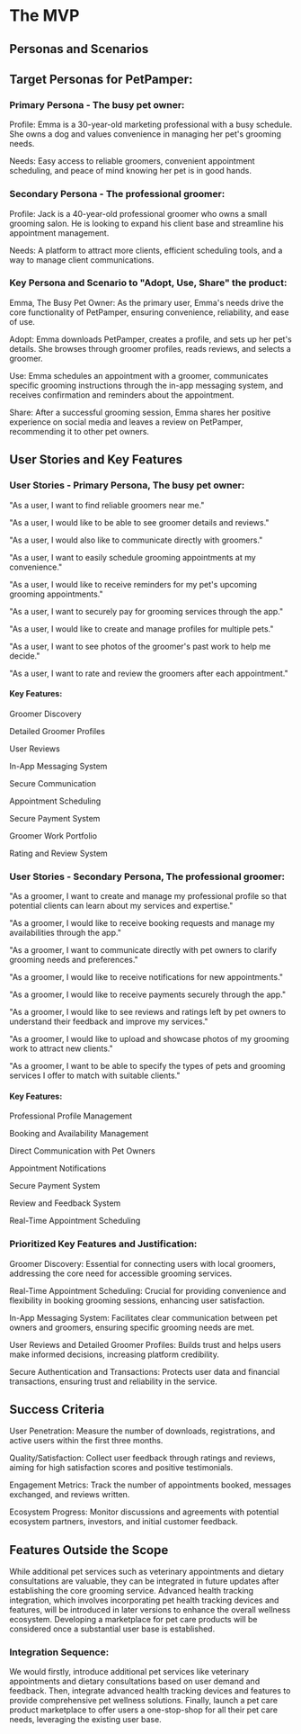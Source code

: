 # The MVP

## Personas and Scenarios

## Target Personas for PetPamper:

### Primary Persona - The busy pet owner:

Profile: Emma is a 30-year-old marketing professional with a busy schedule. She owns a dog and values convenience in managing her pet's grooming needs.

Needs: Easy access to reliable groomers, convenient appointment scheduling, and peace of mind knowing her pet is in good hands.

### Secondary Persona - The professional groomer:

Profile: Jack is a 40-year-old professional groomer who owns a small grooming salon. He is looking to expand his client base and streamline his appointment management.

Needs: A platform to attract more clients, efficient scheduling tools, and a way to manage client communications.

### Key Persona and Scenario to "Adopt, Use, Share" the product:

Emma, The Busy Pet Owner: As the primary user, Emma's needs drive the core functionality of PetPamper, ensuring convenience, reliability, and ease of use.

Adopt: Emma downloads PetPamper, creates a profile, and sets up her pet's details. She browses through groomer profiles, reads reviews, and selects a groomer.

Use: Emma schedules an appointment with a groomer, communicates specific grooming instructions through the in-app messaging system, and receives confirmation and reminders about the appointment.

Share: After a successful grooming session, Emma shares her positive experience on social media and leaves a review on PetPamper, recommending it to other pet owners.

## User Stories and Key Features


### User Stories - Primary Persona, The busy pet owner:

"As a user, I want to find reliable groomers near me."

"As a user, I would like to be able to see groomer details and reviews."

"As a user, I would also like to communicate directly with groomers."

"As a user, I want to easily schedule grooming appointments at my convenience."

"As a user, I would like to receive reminders for my pet's upcoming grooming appointments."

"As a user, I want to securely pay for grooming services through the app."

"As a user, I would like to create and manage profiles for multiple pets."

"As a user, I want to see photos of the groomer's past work to help me decide."

"As a user, I want to rate and review the groomers after each appointment."

#### Key Features: 
Groomer Discovery

Detailed Groomer Profiles

User Reviews

In-App Messaging System

Secure Communication

Appointment Scheduling

Secure Payment System

Groomer Work Portfolio

Rating and Review System

### User Stories - Secondary Persona, The professional groomer:

"As a groomer, I want to create and manage my professional profile so that potential clients can learn about my services and expertise."

"As a groomer, I would like to receive booking requests and manage my availabilities through the app."

"As a groomer, I want to communicate directly with pet owners to clarify grooming needs and preferences."

"As a groomer, I would like to receive notifications for new appointments." 

"As a groomer, I would like to receive payments securely through the app."

"As a groomer, I would like to see reviews and ratings left by pet owners to understand their feedback and improve my services."

"As a groomer, I would like to upload and showcase photos of my grooming work to attract new clients."

"As a groomer, I want to be able to specify the types of pets and grooming services I offer to match with suitable clients."

#### Key Features: 
Professional Profile Management

Booking and Availability Management

Direct Communication with Pet Owners

Appointment Notifications

Secure Payment System

Review and Feedback System

Real-Time Appointment Scheduling


### Prioritized Key Features and Justification:

Groomer Discovery: Essential for connecting users with local groomers, addressing the core need for accessible grooming services.

Real-Time Appointment Scheduling: Crucial for providing convenience and flexibility in booking grooming sessions, enhancing user satisfaction.

In-App Messaging System: Facilitates clear communication between pet owners and groomers, ensuring specific grooming needs are met.

User Reviews and Detailed Groomer Profiles: Builds trust and helps users make informed decisions, increasing platform credibility.

Secure Authentication and Transactions: Protects user data and financial transactions, ensuring trust and reliability in the service.


## Success Criteria

User Penetration: Measure the number of downloads, registrations, and active users within the first three months.

Quality/Satisfaction: Collect user feedback through ratings and reviews, aiming for high satisfaction scores and positive testimonials.

Engagement Metrics: Track the number of appointments booked, messages exchanged, and reviews written.

Ecosystem Progress: Monitor discussions and agreements with potential ecosystem partners, investors, and initial customer feedback.

## Features Outside the Scope

While additional pet services such as veterinary appointments and dietary consultations are valuable, they can be integrated in future updates after establishing the core grooming service. Advanced health tracking integration, which involves incorporating pet health tracking devices and features, will be introduced in later versions to enhance the overall wellness ecosystem. Developing a marketplace for pet care products will be considered once a substantial user base is established.

### Integration Sequence:

We would firstly, introduce additional pet services like veterinary appointments and dietary consultations based on user demand and feedback. Then, integrate advanced health tracking devices and features to provide comprehensive pet wellness solutions. Finally, launch a pet care product marketplace to offer users a one-stop-shop for all their pet care needs, leveraging the existing user base.

